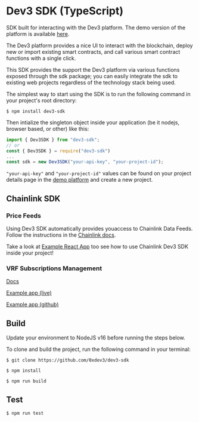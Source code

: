 # Dev3 SDK (TypeScript)

SDK built for interacting with the Dev3 platform.
The demo version of the platform is available [here](https://app.dev3.sh/).

The Dev3 platform provides a nice UI to interact with the blockchain, deploy new or import existing smart contracts, and call various smart contract functions with a single click.

This SDK provides the support the Dev3 platform via various functions exposed through the sdk package; you can easily integrate the sdk to existing web projects regardless of the technology stack being used. 

The simplest way to start using the SDK is to run the following command in your project's root directory:

```shell
$ npm install dev3-sdk
``` 

Then intialize the singleton object inside your application (be it nodejs, browser based, or other) like this:

```javascript
import { Dev3SDK } from "dev3-sdk";
// or 
const { Dev3SDK } = require("dev3-sdk")
...
const sdk = new Dev3SDK("your-api-key", "your-project-id"); 
```

`"your-api-key"` and `"your-project-id"` values can be found on your project details page in the [demo platform](https://app.dev3.sh/) and create a new project.

## Chainlink SDK

### Price Feeds

Using Dev3 SDK automatically provides youaccess to Chainlink Data Feeds. Follow the instructions in the
[Chainlink docs](./docs/chainlink.md).

Take a look at [Example React App](https://github.com/0xDev3/chainlink-sdk-example-react-app) too see how to use Chainlink Dev3 SDK inside your project!

### VRF Subscriptions Management

[Docs](https://docs.dev3.sh/welcome-to-dev3/sdk/chainlink-subscriptions/vrf-subscriptions)

[Example app (live)](https://chainlink-vrf-subscriptions-example-react-app.vercel.app/)

[Example app (github)](https://github.com/0xDev3/chainlink-vrf-subscriptions-example-react-app)

## Build

Update your environment to NodeJS v16 before running the steps below.

To clone and build the project, run the following command in your terminal:

```code
$ git clone https://github.com/0xdev3/dev3-sdk

$ npm install
 
$ npm run build
```

## Test

```code
$ npm run test
```
